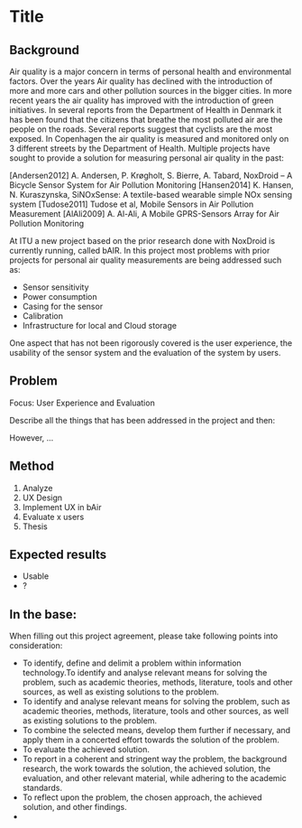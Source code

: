 # Title

## Background

<!-- Include references to earlier projects and current research in bAir.

Air quality is a major concern in terms of personal health and environmental factors.
Over the yeras Air quality has declined with the introduction of more and more cars and other polution sources in the bigger cities. In more recent years the air quality has improved with the introduction of green initiatives.
In several reports from the Department of Health in Denmark it has been found that the cititzens that breathe the most poluted air are the people on the roads. Several reports suggest that cyclists are the most exposed.
In Copenhagen the air quality is measured and monitored only on 3 different streets by the Deparment of Health.
Multiple projects have sought to provide a solution for measuring personal air quality in the past:

[Andersen2012] A. Andersen, P. Krøgholt, S. Bierre, A. Tabard, NoxDroid – A Bicycle Sensor System for Air Pollution Monitoring
[Hansen2014] K. Hansen, N. Kuraszynska, SiNOxSense: A textile-based wearable simple NOx sensing system
[Tudose2011] Tudose et al, Mobile Sensors in Air Pollution Measurement
[AlAli2009] A. Al-Ali, A Mobile GPRS-Sensors Array for Air Pollution Monitoring
 -->

 Air quality is a major concern in terms of personal health and environmental factors. Over the years Air quality has declined with the introduction of more and more cars and other pollution sources in the bigger cities. In more recent years the air quality has improved with the introduction of green initiatives. In several reports from the Department of Health in Denmark it has been found that the citizens that breathe the most polluted air are the people on the roads. Several reports suggest that cyclists are the most exposed. In Copenhagen the air quality is measured and monitored only on 3 different streets by the Department of Health.
Multiple projects have sought to provide a solution for measuring personal air quality in the past:

[Andersen2012] A. Andersen, P. Krøgholt, S. Bierre, A. Tabard, NoxDroid – A Bicycle Sensor System for Air Pollution Monitoring
[Hansen2014] K. Hansen, N. Kuraszynska, SiNOxSense: A textile-based wearable simple NOx sensing system
[Tudose2011] Tudose et al, Mobile Sensors in Air Pollution Measurement
[AlAli2009] A. Al-Ali, A Mobile GPRS-Sensors Array for Air Pollution Monitoring

At ITU a new project based on the prior research done with NoxDroid is currently running, called bAIR. In this project most problems with prior projects for personal air quality measurements are being addressed such as:

- Sensor sensitivity
- Power consumption
- Casing for the sensor
- Calibration
- Infrastructure for local and Cloud storage

One aspect that has not been rigorously covered is the user experience, the usability of the sensor system and the evaluation of the system by users.

## Problem

Focus: User Experience and Evaluation

Describe all the things that has been addressed in the project and then:

However, ...

## Method

1. Analyze
2. UX Design
3. Implement UX in bAir
4. Evaluate x users
5. Thesis

## Expected results

- Usable
- ?

## In the base:

When filling out this project agreement, please take following points  into consideration:

- To identify, define and delimit a problem within information technology.To identify and analyse relevant means for solving the problem, such as academic theories, methods, literature, tools and other sources, as well as existing solutions to the problem.
- To identify and analyse relevant means for solving the problem, such as academic theories, methods, literature, tools and other sources, as well as existing solutions to the problem.
- To combine the selected means, develop them further if necessary, and apply them in a concerted effort towards the solution of the problem.
- To evaluate the achieved solution.
- To report in a coherent and stringent way the problem, the background research, the work towards the solution, the achieved solution, the evaluation, and other relevant material, while adhering to the academic standards.
- To reflect upon the problem, the chosen approach, the achieved solution, and other findings.
-
